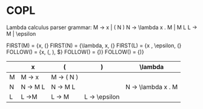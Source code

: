 # COPL
Lambda calculus parser
grammar:
M -> x | ( N )
N -> \lambda x . M | M L
L -> M | \epsilon

FIRST(M) = {x, (}
FIRST(N) = {\lambda, x, (}
FIRST(L) = {x , \epsilon, (}
FOLLOW() = {x, (, ), $}
FOLLOW() = {)}
FOLLOW() = {)}

| | x | ( | ) | \lambda |
| --- | --- | --- | --- | --- |
| M | M -> x | M -> ( N ) | | |
| N | N -> M L | N -> M L | | N -> \lambda x . M
| L | L ->M | L -> M | L -> \epsilon | |
